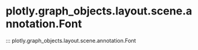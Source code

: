 # plotly.graph_objects.layout.scene.annotation.Font

::: plotly.graph_objects.layout.scene.annotation.Font
